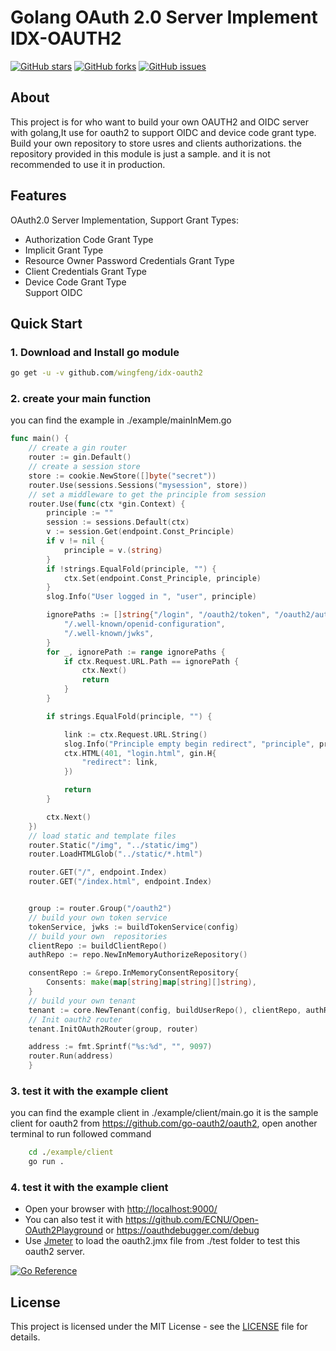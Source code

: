 # Golang OAuth 2.0 Server Implement IDX-OAUTH2

[![GitHub stars](https://img.shields.io/github/stars/wingfeng/idx-oauth2.svg)](https://github.com/wingfeng/idx-oauth2/stargazers)
[![GitHub forks](https://img.shields.io/github/forks/wingfeng/idx-oauth2.svg)](https://github.com/wingfeng/idx-oauth2/network/members)
[![GitHub issues](https://img.shields.io/github/issues/wingfeng/idx-oauth2.svg)](https://github.com/wingfeng/idx-oauth2/issues)

## About  

This project is for who want to build your own OAUTH2 and OIDC server with golang,It use for oauth2 to support OIDC and device code grant type. Build your own repository to store usres and clients authorizations. the repository provided in this module is just a sample. and it is not recommended to use it in production.  

## Features  
	
OAuth2.0 Server Implementation, Support Grant Types:  

* Authorization Code Grant Type
* Implicit Grant Type
* Resource Owner Password Credentials Grant Type
* Client Credentials Grant Type
* Device Code Grant Type  
Support OIDC  

## Quick Start  

### 1. Download and Install go module

```cmd
go get -u -v github.com/wingfeng/idx-oauth2
```

### 2. create your main function  

you can find the example in ./example/mainInMem.go

```go
func main() {
    // create a gin router
    router := gin.Default()
    // create a session store
	store := cookie.NewStore([]byte("secret"))
	router.Use(sessions.Sessions("mysession", store))
    // set a middleware to get the principle from session
	router.Use(func(ctx *gin.Context) {
		principle := ""
		session := sessions.Default(ctx)
		v := session.Get(endpoint.Const_Principle)
		if v != nil {
			principle = v.(string)
		}
		if !strings.EqualFold(principle, "") {
			ctx.Set(endpoint.Const_Principle, principle)
		}
		slog.Info("User logged in ", "user", principle)

		ignorePaths := []string{"/login", "/oauth2/token", "/oauth2/authorize", "/oauth2/device",
			"/.well-known/openid-configuration",
			"/.well-known/jwks",
		}
		for _, ignorePath := range ignorePaths {
			if ctx.Request.URL.Path == ignorePath {
				ctx.Next()
				return
			}
		}

		if strings.EqualFold(principle, "") {

			link := ctx.Request.URL.String()
			slog.Info("Principle empty begin redirect", "principle", principle, "link", link)
			ctx.HTML(401, "login.html", gin.H{
				"redirect": link,
			})

			return
		}

		ctx.Next()
	})
    // load static and template files
	router.Static("/img", "../static/img")
	router.LoadHTMLGlob("../static/*.html")

	router.GET("/", endpoint.Index)
	router.GET("/index.html", endpoint.Index)


	group := router.Group("/oauth2")
    // build your own token service
	tokenService, jwks := buildTokenService(config)
    // build your own  repositories
	clientRepo := buildClientRepo()
	authRepo := repo.NewInMemoryAuthorizeRepository()

	consentRepo := &repo.InMemoryConsentRepository{
		Consents: make(map[string]map[string][]string),
	}
    // build your own tenant
	tenant := core.NewTenant(config, buildUserRepo(), clientRepo, authRepo, consentRepo, tokenService, jwks)
    // Init oauth2 router    
	tenant.InitOAuth2Router(group, router)

	address := fmt.Sprintf("%s:%d", "", 9097)
	router.Run(address)
	}

```

### 3. test it with the example client  

  you can find the example client in ./example/client/main.go  it is the sample client for oauth2 from <https://github.com/go-oauth2/oauth2>, open another terminal to run followed command  

```cmd
    cd ./example/client
    go run .
```

### 4. test it with the example client  

* Open your browser with <http://localhost:9000/>  
* You can also test it with <https://github.com/ECNU/Open-OAuth2Playground> or <https://oauthdebugger.com/debug>  
* Use [Jmeter](https://jmeter.apache.org/) to load the oauth2.jmx file from ./test folder to test this oauth2 server.

[![Go Reference](https://pkg.go.dev/badge/github.com/wingfeng/idx-oauth2.svg)](https://pkg.go.dev/github.com/wingfeng/idx-oauth2) 

## License
This project is licensed under the MIT License - see the [LICENSE](LICENSE) file for details.
